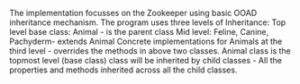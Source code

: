 The implementation focusses on the Zookeeper using basic OOAD inheritance mechanism. The program uses three levels of Inheritance: 
Top level base class: Animal - is the parent class
Mid level: Feline, Canine, Pachyderm- extends Animal Concrete implementations for Animals at the third level - overrides the 
methods in above two classes. Animal class is the topmost level (base class) class will be inherited by child classes - All the properties 
and methods inherited across all the child classes. 
